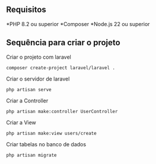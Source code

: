 ## Requisitos
*PHP 8.2 ou superior
*Composer
*Node.js 22 ou superior

## Sequência para criar o projeto

Criar o projeto com laravel
```
composer create-project laravel/laravel .
```

Criar o servidor de laravel
```
php artisan serve
```

Criar a Controller
```
php artisan make:controller UserController
```

Criar a View
```
php artisan make:view users/create
```

Criar tabelas no banco de dados
```
php artisan migrate
```